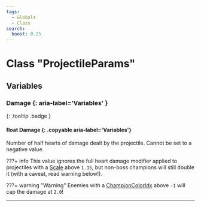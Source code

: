 ```yaml
---
tags:
  - Globals
  - Class
search:
  boost: 0.25
---
```

# Class "ProjectileParams"
## Variables
### Damage {: aria-label='Variables' }
[ ](#){: .tooltip .badge }
#### float Damage {: .copyable aria-label='Variables'}

Number of half hearts of damage dealt by the projectile. Cannot be set to a negative value.

???+ info
    This value ignores the full heart damage modifier applied to projectiles with a [Scale](https://wofsauge.github.io/IsaacDocs/rep/ProjectileParams.html#scale) above `1.15`, but non-boss champions will still double it (with a caveat, read warning below!).
    

???+ warning "Warning"
    Enemies with a [ChampionColorIdx](https://wofsauge.github.io/IsaacDocs/rep/enums/ChampionColor.html) above `-1` will cap the damage at `2.0`!
___
